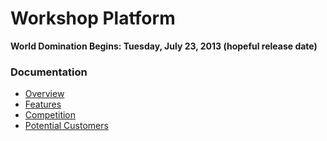 Workshop Platform
=================

**World Domination Begins: Tuesday, July 23, 2013 (hopeful release date)**

### Documentation

- [Overview](https://github.com/jessmartin/workshop-platform/blob/master/docs/overview.md)
- [Features](https://github.com/jessmartin/workshop-platform/blob/master/docs/features.md)
- [Competition](https://github.com/jessmartin/workshop-platform/blob/master/docs/competition.md)
- [Potential Customers](https://github.com/jessmartin/workshop-platform/blob/master/docs/customers.md)
